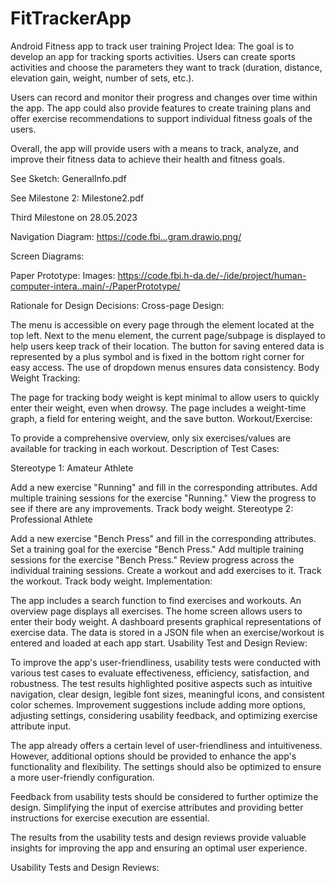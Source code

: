 # FitTrackerApp
Android Fitness app to track user training 
Project Idea:
The goal is to develop an app for tracking sports activities. Users can create sports activities and choose the parameters they want to track (duration, distance, elevation gain, weight, number of sets, etc.).

Users can record and monitor their progress and changes over time within the app. The app could also provide features to create training plans and offer exercise recommendations to support individual fitness goals of the users.

Overall, the app will provide users with a means to track, analyze, and improve their fitness data to achieve their health and fitness goals.

See Sketch:
GeneralInfo.pdf

See Milestone 2:
Milestone2.pdf

Third Milestone on 28.05.2023

Navigation Diagram:
https://code.fbi...gram.drawio.png/

Screen Diagrams:


Paper Prototype:
Images: https://code.fbi.h-da.de/-/ide/project/human-computer-intera..main/-/PaperPrototype/

Rationale for Design Decisions:
Cross-page Design:

The menu is accessible on every page through the element located at the top left.
Next to the menu element, the current page/subpage is displayed to help users keep track of their location.
The button for saving entered data is represented by a plus symbol and is fixed in the bottom right corner for easy access.
The use of dropdown menus ensures data consistency.
Body Weight Tracking:

The page for tracking body weight is kept minimal to allow users to quickly enter their weight, even when drowsy.
The page includes a weight-time graph, a field for entering weight, and the save button.
Workout/Exercise:

To provide a comprehensive overview, only six exercises/values are available for tracking in each workout.
Description of Test Cases:

Stereotype 1: Amateur Athlete

Add a new exercise "Running" and fill in the corresponding attributes.
Add multiple training sessions for the exercise "Running."
View the progress to see if there are any improvements.
Track body weight.
Stereotype 2: Professional Athlete

Add a new exercise "Bench Press" and fill in the corresponding attributes.
Set a training goal for the exercise "Bench Press."
Add multiple training sessions for the exercise "Bench Press."
Review progress across the individual training sessions.
Create a workout and add exercises to it.
Track the workout.
Track body weight.
Implementation:

The app includes a search function to find exercises and workouts.
An overview page displays all exercises.
The home screen allows users to enter their body weight.
A dashboard presents graphical representations of exercise data.
The data is stored in a JSON file when an exercise/workout is entered and loaded at each app start.
Usability Test and Design Review:

To improve the app's user-friendliness, usability tests were conducted with various test cases to evaluate effectiveness, efficiency, satisfaction, and robustness. The test results highlighted positive aspects such as intuitive navigation, clear design, legible font sizes, meaningful icons, and consistent color schemes. Improvement suggestions include adding more options, adjusting settings, considering usability feedback, and optimizing exercise attribute input.

The app already offers a certain level of user-friendliness and intuitiveness. However, additional options should be provided to enhance the app's functionality and flexibility. The settings should also be optimized to ensure a more user-friendly configuration.

Feedback from usability tests should be considered to further optimize the design. Simplifying the input of exercise attributes and providing better instructions for exercise execution are essential.

The results from the usability tests and design reviews provide valuable insights for improving the app and ensuring an optimal user experience.

Usability Tests and Design Reviews:

